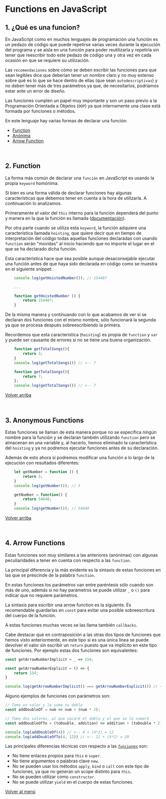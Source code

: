 # Functions en JavaScript

<div id="menu"></div>

## 1. ¿Qué es una funcion?

En JavaScript como en muchos lenguajes de programación una función es un pedazo de código que puede repetirse varias veces durante la ejecución del programa y se aísla en una función para poder reutilizarla y repetirla sin tener que reescribir todo este pedazo de código una y otra vez en cada ocasión en que se requiere su utilización.

Las `recomendaciones` sobre cómo se deben escribir las funciones para que sean legibles dice que deberían tener un nombre claro y no muy extenso sobre qué es lo que se hace dentro de ellas (que sean `autodescriptivas`) y no deben tener más de tres parámetros ya que, de necesitarlos, podríamos estar ante un error de diseño.

Las funciones cumplen un papel muy importante y son un paso previo a la Programación Orientada a Objetos (`OOP`) ya que internamente una clase está formada por funciones o métodos.

En este lenguaje hay varias formas de declarar una función:

  -  [Function](#functions)
  -  [Anónima](#anonymous)
  -  [Arrow Function](#arrow)

</br>

<div id="functions"></div>

## 2. Function

La forma más común de declarar una `función` en JavaScript es usando la propia `keyword` homónima.

Si bien es una forma válida de declarar funciones hay algunas características que debemos tener en cuenta a la hora de utilizarla. A continuación lo analizamos.

Primeramente el valor del `this` interno para la función dependerá del punto y manera en la que la función es llamada ([documentación](https://stackoverflow.com/questions/133973/how-does-this-keyword-work-within-a-function)).

Por otra parte cuando se utiliza esta `keyword`, la función adquiere una característica llamada `hoisting`, que quiere decir que en tiempo de interpretación del código todas aquellas funciones declaradas con usando `function` serán "movidas" al inicio haciendo que no importe el lugar en el que se ha declarado dicha función.

Esta característica hace que sea posible aunque desaconsejable ejecutar una función antes de que haya sido declarada en código como se muestra en el siguiente snippet:

```javascript
    console.log(getHoistedNumber()); // 154487

    ...

    function getHoistedNumber () {
        return 154487;
    }
```

De la misma manera y continuando con lo que acabamos de ver si se declaran dos funciones con el mismo nombre, sólo funcionará la segunda ya que se procesa después sobreescribiendo la primera.

Recordemos que esta característica (`hoisting`) es propia de `function` y `var` y puede ser causante de errores si no se tiene una buena organización.

```javascript
    function getTotalSongs(){ 
        return 3;
    }
    console.log(getTotalSongs()) // <-- 7

    function getTotalSongs(){
        return 7;
    };
    console.log(getTotalSongs()) // <-- 7
```

[Volver arriba](#menu)

</br>

<div id="anonymous"></div>

## 3. Anonymous Functions

Estas funciones se llaman de esta manera porque no se especifica ningún nombre para la función y se declaran también utilizando `function` pero se almacenan en una variable y, al hacerlo, hemos eliminado la característica del `hoisting` y ya no podremos ejecutar funciones antes de su declaración. 

Además de esto ahora sí podremos modificar una función a lo largo de la ejecución con resultados diferentes:

```javascript
    let getNumber = function () {
        return 5;
    }
    console.log(getNumber()); // 5

    getNumber = function() {
        return 54648;
    }
    console.log(getNumber()); // 54648
```

[Volver arriba](#menu)

</br>

<div id="arrow"></div>

## 4. Arrow Functions


Estas funciones son muy similares a las anteriores (anónimas) con algunas peculiaridades a tener en cuenta con respecto a las `function`.

La principal diferencia y la más evidente es la sintaxis de estas funciones en las que se prescinde de la palabra `function`.

En estas funciones los parámetros van entre paréntesis sólo cuando son más de uno, además si no hay parámetros se puede utilizar `_` o `()` para indicar que no requiere parámetros.

La sintaxis para escribir una arrow function es la siguiente. Es recomendable guardarlas en `const` para evitar una posible sobreescritura del cuerpo de la función.

A estas funciones muchas veces se las llama también `callbacks`.

Cabe destacar que en contraposición a las otras dos tipos de funciones que hemos visto anteriormente, en este tipo si es una única línea se puede devolver el valor sin escribir un `return` puesto que va implícito en este tipo de funciones. Por ejemplo estas dos funciones son equivalentes:

```javascript
const getArrowNumberImplicit = _ => 154;

const getArrowNumberExplicit = () => {
    return 154;
}

console.log(getArrowNumberImplicit() === getArrowNumberExplicit()) // <-- True
```

Alguno ejemplos de funciones con parámetros son:

```javascript
// Tomo un valor y le sumo su doble
const addDoubleOf = num => num + (num * 2);

// Tomo dos valores, al que sacaré el doble y al que se lo sumaré
const addDoubleOfTo = (toDouble, addition) => addition + (toDouble * 2);

console.log(addDoubleOf(4)) // <-- 4 + (4*2) = 12
console.log(addDoubleOfTo(4, 12)) // <-- 12 + (4*2) = 20
```

Las principales diferencias técnicas con respecto a las [`funciones`](#functions) son:

  -  No tiene enlaces propios para `this` o `super`.
  -  No tiene argumentos o palabras clave `new`.
  -  No se pueden usar los métodos `apply`, `bind` o `call` con este tipo de funciones, ya que no generan un scope distinto para `this`.
  -  No se pueden utilizar como `constructor`.
  -  No se puede utilizar `yield` en el cuerpo de estas funciones.

[Volver al menú](#menu)
